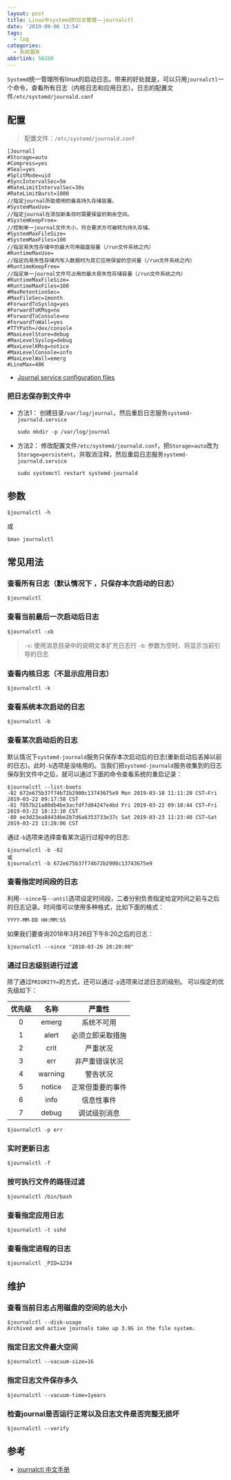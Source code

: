 ```yaml
---
layout: post
title: Linux中systemd的日志管理——journalctl
date: '2019-09-06 13:54'
tags:
  - log
categories:
  - 系统服务
abbrlink: 50280
---
```


`Systemd`统一管理所有linux的启动日志。带来的好处就是，可以只用`journalctl`一个命令，查看所有日志（内核日志和应用日志）。日志的配置文件`/etc/systemd/journald.conf`

<!--more-->

## 配置

>配置文件：`/etc/systemd/journald.conf`

```
[Journal]
#Storage=auto
#Compress=yes
#Seal=yes
#SplitMode=uid
#SyncIntervalSec=5m
#RateLimitIntervalSec=30s
#RateLimitBurst=1000
//指定journal所能使用的最高持久存储容量。
#SystemMaxUse=
//指定journal在添加新条目时需要保留的剩余空间。
#SystemKeepFree=
//控制单一journal文件大小，符合要求方可被转为持久存储。
#SystemMaxFileSize=
#SystemMaxFiles=100
//指定易失性存储中的最大可用磁盘容量（/run文件系统之内）
#RuntimeMaxUse=
//指定向易失性存储内写入数据时为其它应用保留的空间量（/run文件系统之内）
#RuntimeKeepFree=
//指定单一journal文件可占用的最大易失性存储容量（/run文件系统之内）
#RuntimeMaxFileSize=
#RuntimeMaxFiles=100
#MaxRetentionSec=
#MaxFileSec=1month
#ForwardToSyslog=yes
#ForwardToKMsg=no
#ForwardToConsole=no
#ForwardToWall=yes
#TTYPath=/dev/console
#MaxLevelStore=debug
#MaxLevelSyslog=debug
#MaxLevelKMsg=notice
#MaxLevelConsole=info
#MaxLevelWall=emerg
#LineMax=48K
```
- [Journal service configuration files](https://www.freedesktop.org/software/systemd/man/journald.conf.html)

### 把日志保存到文件中

- 方法1： 创建目录`/var/log/journal`，然后重启日志服务`systemd-journald.service`
  ``` shell
  sudo mkdir -p /var/log/journal
  ```
- 方法2： 修改配置文件`/etc/systemd/journald.conf`，把`Storage=auto`改为`Storage=persistent`，并取消注释，然后重启日志服务`systemd-journald.service`

  ``` shell
  sudo systemctl restart systemd-journald
  ```

## 参数

``` shell
$journalctl -h
```
或
``` shell
$man journalctl
```

## 常见用法

### 查看所有日志（默认情况下 ，只保存本次启动的日志）

``` shell
$journalctl
```

### 查看当前最后一次启动后日志

``` shell
$journalctl -xb
```
> `-x`: 使用消息目录中的说明文本扩充日志行
> `-b`: 参数为空时，将显示当前引导的日志

### 查看内核日志（不显示应用日志）

``` shell
$journalctl -k
```

### 查看系统本次启动的日志

``` shell
$journalctl -b
```

### 查看某次启动后的日志

默认情况下`systemd-journald`服务只保存本次启动后的日志(重新启动后丢掉以前的日志)。此时`-b`选项是没啥用的。当我们把`systemd-journald`服务收集到的日志保存到文件中之后，就可以通过下面的命令查看系统的重启记录：

``` shell
$journalctl --list-boots
-82 672e675b37f74b72b2900c13743675e9 Mon 2019-03-18 11:11:20 CST—Fri 2019-03-22 09:17:58 CST
-81 f857b21a80db4be3acfdf7d04247e4bd Fri 2019-03-22 09:18:44 CST—Fri 2019-03-22 18:13:10 CST
-80 ee3d23ea84434be2b7d6a6353733e37c Sat 2019-03-23 11:23:40 CST—Sat 2019-03-23 13:28:06 CST
```
通过`-b`选项来选择查看某次运行过程中的日志:
``` shell
$journalctl -b -82
或
$journalctl -b 672e675b37f74b72b2900c13743675e9
```

### 查看指定时间段的日志

利用`--since`与`--until`选项设定时间段，二者分别负责指定给定时间之前与之后的日志记录。时间值可以使用多种格式，比如下面的格式：

```
YYYY-MM-DD HH:MM:SS
```

如果我们要查询2018年3月26日下午8:20之后的日志：

``` shell
$journalctl --since "2018-03-26 20:20:00"
```

### 通过日志级别进行过滤

除了通过`PRIORITY=`的方式，还可以通过`-p`选项来过滤日志的级别。 可以指定的优先级如下：

| 优先级 |  名称   |      严重性      |
|:------:|:-------:|:----------------:|
|   0    |  emerg  |    系统不可用    |
|   1    |  alert  | 必须立即采取措施 |
|   2    |  crit   |     严重状况     |
|   3    |   err   |  非严重错误状况  |
|   4    | warning |     警告状况     |
|   5    | notice  | 正常但重要的事件 |
|   6    |  info   |    信息性事件    |
|   7    |  debug  |   调试级别消息   |

``` shell
$journalctl -p err
```

### 实时更新日志

``` shell
$journalctl -f
```

### 按可执行文件的路径过滤

``` shell
$journalctl /bin/bash
```

### 查看指定应用日志

``` shell
$journalctl -t sshd
```

### 查看指定进程的日志

``` shell
$journalctl _PID=1234
```

## 维护

### 查看当前日志占用磁盘的空间的总大小

``` shell
$journalctl --disk-usage
Archived and active journals take up 3.9G in the file system.
```

### 指定日志文件最大空间

``` shell
$journalctl --vacuum-size=1G
```

### 指定日志文件保存多久

``` shell
$journalctl --vacuum-time=1years
```

### 检查journal是否运行正常以及日志文件是否完整无损坏

``` shell
$journalctl --verify
```

## 参考

- [journalctl 中文手册](http://www.jinbuguo.com/systemd/journalctl.html)
